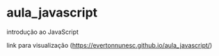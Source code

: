 # aula_javascript
introdução ao JavaScript

link para visualização
(https://evertonnunesc.github.io/aula_javascript/)
